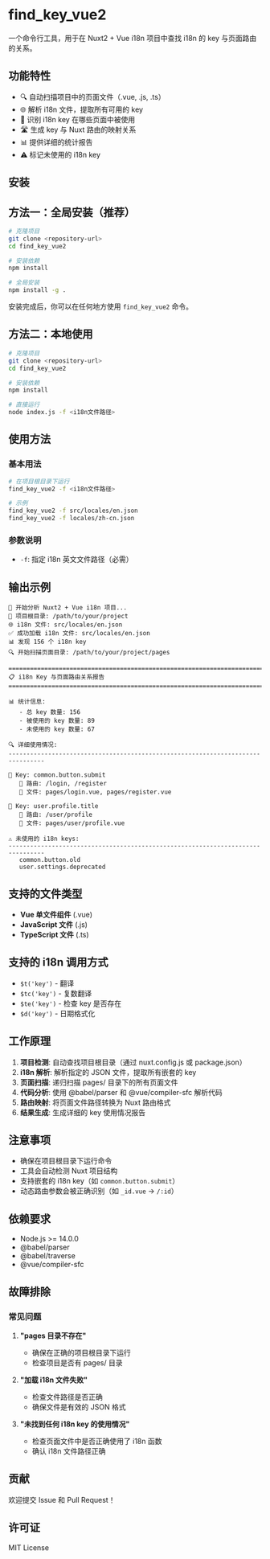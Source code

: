 # find_key_vue2

一个命令行工具，用于在 Nuxt2 + Vue i18n 项目中查找 i18n 的 key 与页面路由的关系。

## 功能特性

- 🔍 自动扫描项目中的页面文件（.vue, .js, .ts）
- 🌐 解析 i18n 文件，提取所有可用的 key
- 📍 识别 i18n key 在哪些页面中被使用
- 🛣️ 生成 key 与 Nuxt 路由的映射关系
- 📊 提供详细的统计报告
- ⚠️ 标记未使用的 i18n key

## 安装

## 方法一：全局安装（推荐）

```bash
# 克隆项目
git clone <repository-url>
cd find_key_vue2

# 安装依赖
npm install

# 全局安装
npm install -g .
```

安装完成后，你可以在任何地方使用 `find_key_vue2` 命令。

## 方法二：本地使用

```bash
# 克隆项目
git clone <repository-url>
cd find_key_vue2

# 安装依赖
npm install

# 直接运行
node index.js -f <i18n文件路径>
```

## 使用方法

### 基本用法

```bash
# 在项目根目录下运行
find_key_vue2 -f <i18n文件路径>

# 示例
find_key_vue2 -f src/locales/en.json
find_key_vue2 -f locales/zh-cn.json
```

### 参数说明

- `-f`: 指定 i18n 英文文件路径（必需）

## 输出示例

```
🚀 开始分析 Nuxt2 + Vue i18n 项目...
📁 项目根目录: /path/to/your/project
🌐 i18n 文件: src/locales/en.json
✅ 成功加载 i18n 文件: src/locales/en.json
📊 发现 156 个 i18n key
🔍 开始扫描页面目录: /path/to/your/project/pages

================================================================================
📋 i18n Key 与页面路由关系报告
================================================================================

📊 统计信息:
   - 总 key 数量: 156
   - 被使用的 key 数量: 89
   - 未使用的 key 数量: 67

🔍 详细使用情况:
--------------------------------------------------------------------------------

🔑 Key: common.button.submit
   📍 路由: /login, /register
   📄 文件: pages/login.vue, pages/register.vue

🔑 Key: user.profile.title
   📍 路由: /user/profile
   📄 文件: pages/user/profile.vue

⚠️ 未使用的 i18n keys:
--------------------------------------------------------------------------------
   common.button.old
   user.settings.deprecated
```

## 支持的文件类型

- **Vue 单文件组件** (.vue)
- **JavaScript 文件** (.js)
- **TypeScript 文件** (.ts)

## 支持的 i18n 调用方式

- `$t('key')` - 翻译
- `$tc('key')` - 复数翻译
- `$te('key')` - 检查 key 是否存在
- `$d('key')` - 日期格式化

## 工作原理

1. **项目检测**: 自动查找项目根目录（通过 nuxt.config.js 或 package.json）
2. **i18n 解析**: 解析指定的 JSON 文件，提取所有嵌套的 key
3. **页面扫描**: 递归扫描 pages/ 目录下的所有页面文件
4. **代码分析**: 使用 @babel/parser 和 @vue/compiler-sfc 解析代码
5. **路由映射**: 将页面文件路径转换为 Nuxt 路由格式
6. **结果生成**: 生成详细的 key 使用情况报告

## 注意事项

- 确保在项目根目录下运行命令
- 工具会自动检测 Nuxt 项目结构
- 支持嵌套的 i18n key（如 `common.button.submit`）
- 动态路由参数会被正确识别（如 `_id.vue` → `/:id`）

## 依赖要求

- Node.js >= 14.0.0
- @babel/parser
- @babel/traverse
- @vue/compiler-sfc

## 故障排除

### 常见问题

1. **"pages 目录不存在"**
   - 确保在正确的项目根目录下运行
   - 检查项目是否有 pages/ 目录

2. **"加载 i18n 文件失败"**
   - 检查文件路径是否正确
   - 确保文件是有效的 JSON 格式

3. **"未找到任何 i18n key 的使用情况"**
   - 检查页面文件中是否正确使用了 i18n 函数
   - 确认 i18n 文件路径正确

## 贡献

欢迎提交 Issue 和 Pull Request！

## 许可证

MIT License
